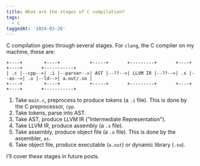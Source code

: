 ```yaml
---
title: What are the stages of C compilation?
tags:
  - c
taggedAt: '2024-03-26'
---
```


C compilation goes through several stages. For `clang`, the C compiler on my machine, these are:

```
+----+        +----+           +-----+       +---------+       +----+       +----+       +-----------+
| .c |--cpp-->| .i |--parser-->| AST |--??-->| LLVM IR |--??-->| .s |--as-->| .o |--ld-->| a.out/.so |
+----+        +----+           +-----+       +---------+       +----+       +----+       +-----------+
```

1. Take `main.c`, preprocess to produce tokens (a `.i` file). This is done by the C preprocessor, `cpp`.
2. Take tokens, parse into AST.
3. Take AST, produce LLVM IR ("Intermediate Representation").
4. Take LLVM IR, produce assembly (a `.s` file).
5. Take assembly, produce object file (a `.o` file). This is done by the assembler, `as`.
6. Take object file, produce executable (`a.out`) or dynamic library (`.so`).

I'll cover these stages in future posts.
